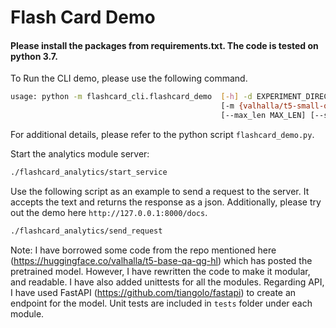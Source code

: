 # Flash Card Demo

#### Please install the packages from requirements.txt. The code is tested on python 3.7.

To Run the CLI  demo, please use the following command. 
```sh
usage: python -m flashcard_cli.flashcard_demo  [-h] -d EXPERIMENT_DIRECTORY -f FILE_NAME
                                               [-m {valhalla/t5-small-qa-qg-hl,valhalla/t5-base-qa-qg-hl}]
                                               [--max_len MAX_LEN] [--save_cards SAVE_CARDS]
```
For additional details, please refer to the python script `flashcard_demo.py`.

Start the analytics module server:

```sh
./flashcard_analytics/start_service
```

Use the following script as an example to send a request to the server. It accepts the text and returns the 
response as a json. Additionally, please try out the demo here ```http://127.0.0.1:8000/docs```.

```sh
./flashcard_analytics/send_request 
```
Note: I have borrowed some code from the repo mentioned here (https://huggingface.co/valhalla/t5-base-qa-qg-hl) which has posted the pretrained model. However, I have rewritten the code to make it modular, and readable. I have also added unittests for all the modules. Regarding API, I have used FastAPI (https://github.com/tiangolo/fastapi) to create an endpoint for the model.
Unit tests are included in `tests` folder under each module.
